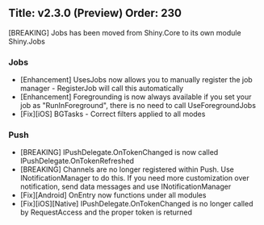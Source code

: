 Title: v2.3.0 (Preview)
Order: 230
---

[BREAKING] Jobs has been moved from Shiny.Core to its own module Shiny.Jobs

### Jobs
* [Enhancement] UsesJobs now allows you to manually register the job manager - RegisterJob will call this automatically
* [Enhancement] Foregrounding is now always available if you set your job as "RunInForeground", there is no need to call UseForegroundJobs
* [Fix][iOS] BGTasks - Correct filters applied to all modes

### Push
* [BREAKING] IPushDelegate.OnTokenChanged is now called IPushDelegate.OnTokenRefreshed
* [BREAKING] Channels are no longer registered within Push.  Use INotificationManager to do this.  If you need more customization over notification, send data messages and use INotificationManager
* [Fix][Android] OnEntry now functions under all modules
* [Fix][iOS][Native] IPushDelegate.OnTokenChanged is no longer called by RequestAccess and the proper token is returned